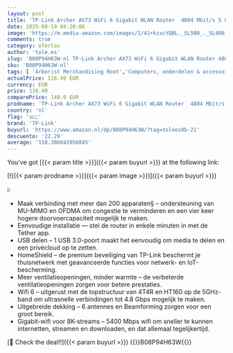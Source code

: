 ```yaml
---
layout: post
title: 'TP-Link Archer AX73 WiFi 6 Gigabit WLAN Router  4804 Mbit/s 5 GHz  574 Mbit/s 2 4 GHz  5×Gigabit poorten  1× USB 3.0  HomeShield  OneMesh  Avira  ideaal voor 8K-Streaming  Tether App  zwart'
date: 2025-08-19 04:20:06
image: 'https://m.media-amazon.com/images/I/41+kzxcYQBL._SL500_._SL400_.jpg'
comments: true
category: ofertas
author: 'tole.es'
slug: 'B08P94H63W-nl TP-Link Archer AX73 WiFi 6 Gigabit WLAN Router 4804 Mbit/s...'
sku: 'B08P94H63W-nl'
tags: [ 'Arborist Merchandising Root','Computers, onderdelen & accessoires','Elektronica','Netwerkapparaten','Routers','Self Service','Special Features Stores','be0c145d-645e-47ab-b638-53e8112e3d67_0','be0c145d-645e-47ab-b638-53e8112e3d67_5201','tp-link','🇳🇱', ]
actualPrice: 116.49 EUR
currency: EUR
price: 116.49
comparePrice: 149.9 EUR
prodname: 'TP-Link Archer AX73 WiFi 6 Gigabit WLAN Router  4804 Mbit/s 5 GHz  574 Mbit/s 2 4 GHz  5×Gigabit poorten  1× USB 3.0  HomeShield  OneMesh  Avira  ideaal voor 8K-Streaming  Tether App  zwart'
country: 'nl'
flag: '🇳🇱'
brand: 'TP-Link'
buyurl: 'https://www.amazon.nl/dp/B08P94H63W/?tag=tolees0b-21'
descuento: '22.29'
average: '118.386043956045'
---
```


You've got [{{< param title >}}]({{< param buyurl >}}) at the following link:

[![{{< param prodname >}}]({{< param image >}})]({{< param buyurl >}})

ℹ️:

- Maak verbinding met meer dan 200 apparaten§ – ondersteuning van MU-MIMO en OFDMA om congestie te verminderen en een vier keer hogere doorvoercapaciteit mogelijk te maken.
- Eenvoudige installatie — stel de router in enkele minuten in met de Tether app.
- USB delen – 1 USB 3.0-poort maakt het eenvoudig om media te delen en een privécloud op te zetten.
- HomeShield – de premium beveiliging van TP-Link beschermt je thuisnetwerk met geavanceerde functies voor netwerk- en IoT-bescherming.
- Meer ventilatieopeningen, minder warmte – de verbeterde ventilatieopeningen zorgen voor betere prestaties.
- Wifi 6 – uitgerust met de topstructuur van 4T4R en HT160 op de 5GHz-band om ultrasnelle verbindingen tot 4.8 Gbps mogelijk te maken.
- Uitgebreide dekking – 6 antennes en Beamforming zorgen voor een groot bereik.
- Gigabit-wifi voor 8K-streams – 5400 Mbps wifi om sneller te kunnen internetten, streamen en downloaden, en dat allemaal tegelijkertijd.

[🛒 Check the deal!!]({{< param buyurl >}})
{{<world>}}B08P94H63W{{</world>}}
